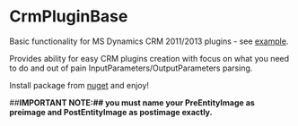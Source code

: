 # CrmPluginBase

Basic functionality for MS Dynamics CRM 2011/2013 plugins - see [example](https://github.com/abelevtsov/CrmPluginBase/edit/master/Examples.cs).

Provides ability for easy CRM plugins creation with focus on what you need to do and 
out of pain InputParameters/OutputParameters parsing.

Install package from [nuget](https://www.nuget.org/packages/CrmPluginBase/) and enjoy!

##**IMPORTANT NOTE:## you must name your PreEntityImage as preimage and PostEntityImage as postimage exactly.**
